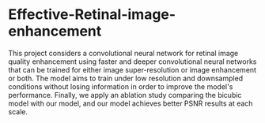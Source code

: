 # Effective-Retinal-image-enhancement

This project considers a convolutional neural network for retinal image quality enhancement using faster and deeper convolutional neural networks that can be trained for either image super-resolution or image enhancement or both. The model aims to train under low resolution and downsampled conditions without losing information in order to improve the model's performance. Finally, we apply an ablation study comparing the bicubic model with our model, and our model achieves better PSNR results at each scale.
